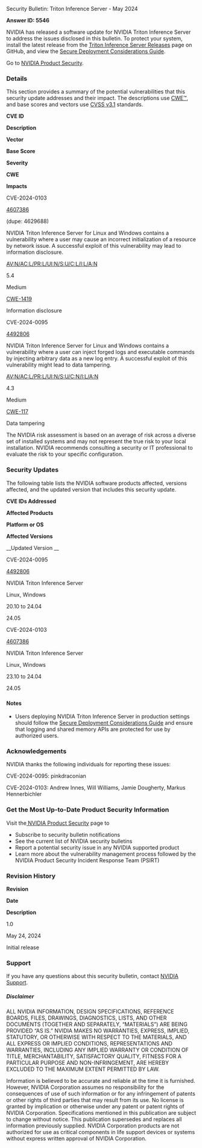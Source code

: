 Security Bulletin: Triton Inference Server \- May 2024

__Answer ID: 5546__

NVIDIA has released a software update for NVIDIA Triton Inference Server to address the issues disclosed in this bulletin\. To protect your system, install the latest release from the [Triton Inference Server Releases](https://github.com/triton-inference-server/server/releases) page on GitHub, and view the [Secure Deployment Considerations Guide](https://github.com/triton-inference-server/server/blob/main/docs/customization_guide/deploy.md)\.  


Go to [NVIDIA Product Security](https://www.nvidia.com/security/)\.

### <a id="_60160f8pqm65"></a>Details

This section provides a summary of the potential vulnerabilities that this security update addresses and their impact\. The descriptions use [CWE™](https://cwe.mitre.org/), and base scores and vectors use [CVSS v3\.1](https://www.first.org/cvss/v3.1/user-guide) standards\.

__CVE ID__

__Description__

__Vector__

__Base Score__

__Severity__

__CWE__

__Impacts__

CVE\-2024\-0103

[4607386](https://nvbugspro.nvidia.com/bug/4607386)

\(dupe: 4629688\)

NVIDIA Triton Inference Server for Linux and Windows contains a vulnerability where a user may cause an incorrect initialization of a resource by network issue\. A successful exploit of this vulnerability may lead to information disclosure\.

[AV:N/AC:L/PR:L/UI:N/S:U/C:L/I:L/A:N](https://nvd.nist.gov/vuln-metrics/cvss/v3-calculator?vector=AV:N/AC:L/PR:L/UI:N/S:U/C:L/I:L/A:N&version=3.1)

5\.4

Medium

[CWE\-1419](https://cwe.mitre.org/data/definitions/1419.html)

Information disclosure

CVE\-2024\-0095

[4492806](https://nvbugspro.nvidia.com/bug/4492806)

NVIDIA Triton Inference Server for Linux and Windows contains a vulnerability where a user can inject forged logs and executable commands by injecting arbitrary data as a new log entry\. A successful exploit of this vulnerability might lead to data tampering\.

[AV:N/AC:L/PR:L/UI:N/S:U/C:N/I:L/A:N](https://nvd.nist.gov/vuln-metrics/cvss/v3-calculator?vector=AV:N/AC:L/PR:L/UI:N/S:U/C:N/I:L/A:N&version=3.1)

4\.3

Medium

[CWE\-117](https://cwe.mitre.org/data/definitions/117.html)

Data tampering

The NVIDIA risk assessment is based on an average of risk across a diverse set of installed systems and may not represent the true risk to your local installation\. NVIDIA recommends consulting a security or IT professional to evaluate the risk to your specific configuration\.   


### <a id="_30j0zll"></a>Security Updates

The following table lists the NVIDIA software products affected, versions affected, and the updated version that includes this security update\.   


__CVE IDs Addressed__

__Affected Products__

__Platform or OS__

__Affected Versions__

__Updated Version __

CVE\-2024\-0095

[4492806](https://nvbugspro.nvidia.com/bug/4492806)

NVIDIA Triton Inference Server

Linux, Windows

20\.10 to 24\.04

24\.05

CVE\-2024\-0103

[4607386](https://nvbugspro.nvidia.com/bug/4607386)

NVIDIA Triton Inference Server

Linux, Windows

 23\.10 to 24\.04

24\.05

### <a id="_w03qlf9maheg"></a>

#### <a id="_be6ts04o2mu5"></a>Notes

- Users deploying NVIDIA Triton Inference Server in production settings should follow the [Secure Deployment Considerations Guide](https://github.com/triton-inference-server/server/blob/main/docs/customization_guide/deploy.md) and ensure that logging and shared memory APIs are protected for use by authorized users\. 

### <a id="_jur6ekiiljxj"></a>Acknowledgements

NVIDIA thanks the following individuals for reporting these issues:

CVE\-2024\-0095: pinkdraconian

CVE\-2024\-0103: Andrew Innes, Will Williams, Jamie Dougherty, Markus Hennerbichler

### <a id="_3znysh7"></a>Get the Most Up\-to\-Date Product Security Information

Visit the[ NVIDIA Product Security](https://www.nvidia.com/security) page to

- Subscribe to security bulletin notifications
- See the current list of NVIDIA security bulletins 
- Report a potential security issue in any NVIDIA supported product
- Learn more about the vulnerability management process followed by the NVIDIA Product Security Incident Response Team \(PSIRT\) 

### <a id="_2et92p0"></a>Revision History

__Revision__

__Date__

__Description__

 1\.0

May 24, 2024

 Initial release

### <a id="_tyjcwt"></a>Support

If you have any questions about this security bulletin, contact [NVIDIA Support](https://www.nvidia.com/object/support.html)\.

##### <a id="_3dy6vkm"></a>__Disclaimer__

ALL NVIDIA INFORMATION, DESIGN SPECIFICATIONS, REFERENCE BOARDS, FILES, DRAWINGS, DIAGNOSTICS, LISTS, AND OTHER DOCUMENTS \(TOGETHER AND SEPARATELY, “MATERIALS”\) ARE BEING PROVIDED “AS IS\.” NVIDIA MAKES NO WARRANTIES, EXPRESS, IMPLIED, STATUTORY, OR OTHERWISE WITH RESPECT TO THE MATERIALS, AND ALL EXPRESS OR IMPLIED CONDITIONS, REPRESENTATIONS AND WARRANTIES, INCLUDING ANY IMPLIED WARRANTY OR CONDITION OF TITLE, MERCHANTABILITY, SATISFACTORY QUALITY, FITNESS FOR A PARTICULAR PURPOSE AND NON\-INFRINGEMENT, ARE HEREBY EXCLUDED TO THE MAXIMUM EXTENT PERMITTED BY LAW\.

Information is believed to be accurate and reliable at the time it is furnished\. However, NVIDIA Corporation assumes no responsibility for the consequences of use of such information or for any infringement of patents or other rights of third parties that may result from its use\. No license is granted by implication or otherwise under any patent or patent rights of NVIDIA Corporation\. Specifications mentioned in this publication are subject to change without notice\. This publication supersedes and replaces all information previously supplied\. NVIDIA Corporation products are not authorized for use as critical components in life support devices or systems without express written approval of NVIDIA Corporation\.

